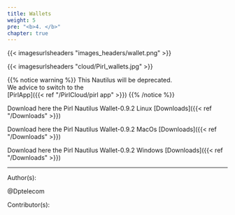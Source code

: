 ```yaml
---
title: Wallets
weight: 5
pre: "<b>4. </b>"
chapter: true
---
```


{{< imagesurlsheaders "images_headers/wallet.png"  >}}

{{< imagesurlsheaders "cloud/Pirl_wallets.jpg" >}}

{{% notice warning %}}
This Nautilus will be deprecated.  
We advice to switch to the  
[PirlApp]({{< ref "/PirlCloud/pirl app" >}})
{{% /notice %}}

Download here the Pirl Nautilus Wallet-0.9.2 Linux [Downloads]({{< ref "/Downloads" >}})

Download here the Pirl Nautilus Wallet-0.9.2 MacOs [Downloads]({{< ref "/Downloads" >}})

Download here the Pirl Nautilus Wallet-0.9.2 Windows [Downloads]({{< ref "/Downloads" >}})

---
Author(s):

@Dptelecom

Contributor(s):
